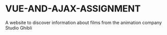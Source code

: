 # VUE-AND-AJAX-ASSIGNMENT
A website to discover information about films from the animation company Studio Ghibli
